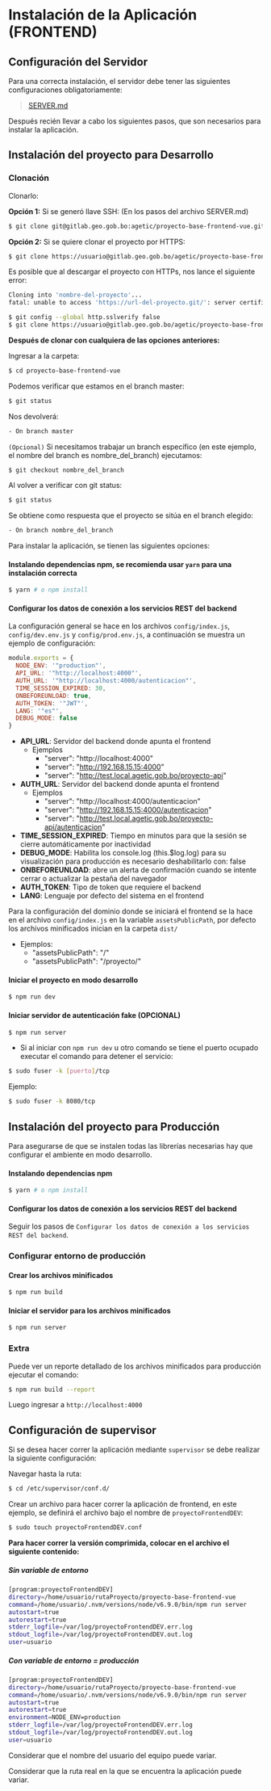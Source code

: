 # Instalación de la Aplicación (FRONTEND)


## Configuración del Servidor

Para una correcta instalación, el servidor debe tener las siguientes configuraciones obligatoriamente:

> [SERVER.md](SERVER.md)


Después recién llevar a cabo los siguientes pasos, que son necesarios para instalar la aplicación.


## Instalación del proyecto para Desarrollo

### Clonación

Clonarlo:

**Opción 1:** Si se generó llave SSH: (En los pasos del archivo SERVER.md)
```sh
$ git clone git@gitlab.geo.gob.bo:agetic/proyecto-base-frontend-vue.git
```
**Opción 2:** Si se quiere clonar el proyecto por HTTPS:
```sh
$ git clone https://usuario@gitlab.geo.gob.bo/agetic/proyecto-base-frontend-vue.git
```
Es posible que al descargar el proyecto con HTTPs, nos lance el siguiente error:
```sh
Cloning into 'nombre-del-proyecto'...
fatal: unable to access 'https://url-del-proyecto.git/': server certificate verification failed. CAfile: /etc/ssl/certs/ca-certificates.crt CRLfile: none
```
```sh
$ git config --global http.sslverify false
$ git clone https://usuario@gitlab.geo.gob.bo/agetic/proyecto-base-frontend-vue.git
```

**Después de clonar con cualquiera de las opciones anteriores:**

Ingresar a la carpeta:
```sh
$ cd proyecto-base-frontend-vue
```
Podemos verificar que estamos en el branch master:
```sh
$ git status
```
Nos devolverá:
```sh
- On branch master
```

`(Opcional)` Si necesitamos trabajar un branch específico (en este ejemplo, el nombre del branch es nombre_del_branch) ejecutamos:
```sh
$ git checkout nombre_del_branch
```

Al volver a verificar con git status:
```sh
$ git status
```
Se obtiene como respuesta que el proyecto se sitúa en el branch elegido:
```sh
- On branch nombre_del_branch
```
Para instalar la aplicación, se tienen las siguientes opciones:

#### Instalando dependencias npm, se recomienda usar `yarn` para una instalación correcta
```sh
$ yarn # o npm install
```
#### Configurar los datos de conexión a los servicios REST del backend

La configuración general se hace en los archivos `config/index.js`, `config/dev.env.js` y `config/prod.env.js`, a continuación se muestra un ejemplo de configuración:

```js
module.exports = {
  NODE_ENV: '"production"',
  API_URL: '"http://localhost:4000"',
  AUTH_URL: '"http://localhost:4000/autenticacion"',
  TIME_SESSION_EXPIRED: 30,
  ONBEFOREUNLOAD: true,
  AUTH_TOKEN: '"JWT"',
  LANG: '"es"',
  DEBUG_MODE: false
}
```
- **API_URL**: Servidor del backend donde apunta el frontend
  - Ejemplos
    - "server": "http://localhost:4000"
    - "server": "http://192.168.15.15:4000"
    - "server": "http://test.local.agetic.gob.bo/proyecto-api"
- **AUTH_URL**: Servidor del backend donde apunta el frontend
  - Ejemplos
    - "server": "http://localhost:4000/autenticacion"
    - "server": "http://192.168.15.15:4000/autenticacion"
    - "server": "http://test.local.agetic.gob.bo/proyecto-api/autenticacion"
- **TIME_SESSION_EXPIRED**: Tiempo en minutos para que la sesión se cierre automáticamente por inactividad
- **DEBUG_MODE**: Habilita los console.log (this.$log.log) para su visualización para producción es necesario deshabilitarlo con: false
- **ONBEFOREUNLOAD**: abre un alerta de confirmación cuando se intente cerrar o actualizar la pestaña del navegador
- **AUTH_TOKEN**: Tipo de token que requiere el backend
- **LANG**: Lenguaje por defecto del sistema en el frontend

Para la configuración del dominio donde se iniciará el frontend se la hace en el archivo `config/index.js` en la variable `assetsPublicPath`, por defecto los archivos minificados inician en la carpeta `dist/`
  - Ejemplos:
    - "assetsPublicPath": "/"
    - "assetsPublicPath": "/proyecto/"


#### Iniciar el proyecto en modo desarrollo
```sh
$ npm run dev
```
#### Iniciar servidor de autenticación fake (OPCIONAL)
```sh
$ npm run server
```

- Si al iniciar con `npm run dev` u otro comando se tiene el puerto ocupado executar el comando para detener el servicio:

```sh
$ sudo fuser -k [puerto]/tcp
```
Ejemplo:
```sh
$ sudo fuser -k 8080/tcp
```

## Instalación del proyecto para Producción

Para asegurarse de que se instalen todas las librerías necesarias hay que configurar el ambiente en modo desarrollo.

#### Instalando dependencias npm
```sh
$ yarn # o npm install
```

#### Configurar los datos de conexión a los servicios REST del backend

Seguir los pasos de `Configurar los datos de conexión a los servicios REST del backend`.

### Configurar entorno de producción

#### Crear los archivos minificados
```sh
$ npm run build
```
#### Iniciar el servidor para los archivos minificados
```sh
$ npm run server
```

### Extra
Puede ver un reporte detallado de los archivos minificados para producción ejecutar el comando:
```sh
$ npm run build --report
```
Luego ingresar a `http://localhost:4000`

## Configuración de **supervisor**
Si se desea hacer correr la aplicación mediante `supervisor` se debe realizar la siguiente configuración:

Navegar hasta la ruta:
```sh
$ cd /etc/supervisor/conf.d/
```
Crear un archivo para hacer correr la aplicación de frontend, en este ejemplo, se definirá el archivo bajo el nombre de `proyectoFrontendDEV`:
```sh
$ sudo touch proyectoFrontendDEV.conf
```
**Para hacer correr la versión comprimida, colocar en el archivo el siguiente contenido:**
##### Sin variable de entorno
```sh
[program:proyectoFrontendDEV]
directory=/home/usuario/rutaProyecto/proyecto-base-frontend-vue
command=/home/usuario/.nvm/versions/node/v6.9.0/bin/npm run server
autostart=true
autorestart=true
stderr_logfile=/var/log/proyectoFrontendDEV.err.log
stdout_logfile=/var/log/proyectoFrontendDEV.out.log
user=usuario
```
##### Con variable de entorno = producción
```sh
[program:proyectoFrontendDEV]
directory=/home/usuario/rutaProyecto/proyecto-base-frontend-vue
command=/home/usuario/.nvm/versions/node/v6.9.0/bin/npm run server
autostart=true
autorestart=true
environment=NODE_ENV=production
stderr_logfile=/var/log/proyectoFrontendDEV.err.log
stdout_logfile=/var/log/proyectoFrontendDEV.out.log
user=usuario
```

Considerar que el nombre del usuario del equipo puede variar.

Considerar que la ruta real en la que se encuentra la aplicación puede variar.
